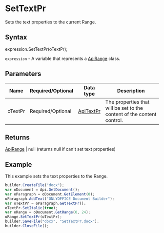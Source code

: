 # SetTextPr

Sets the text properties to the current Range.

## Syntax

expression.SetTextPr(oTextPr);

`expression` - A variable that represents a [ApiRange](../ApiRange.md) class.

## Parameters

| **Name** | **Required/Optional** | **Data type** | **Description** |
| ------------- | ------------- | ------------- | ------------- |
| oTextPr | Required/Optional | [ApiTextPr](../../ApiTextPr/ApiTextPr.md) | The properties that will be set to the content of the content control. |

## Returns

[ApiRange](../ApiRange.md) &#124; null (returns null if can't set text properties)

## Example

This example sets the text properties to the Range.

```javascript
builder.CreateFile("docx");
var oDocument = Api.GetDocument();
var oParagraph = oDocument.GetElement(0);
oParagraph.AddText("ONLYOFFICE Document Builder");
var oTextPr = oParagraph.GetTextPr();
oTextPr.SetItalic(true);
var oRange = oDocument.GetRange(0, 24);
oRange.SetTextPr(oTextPr);
builder.SaveFile("docx", "SetTextPr.docx");
builder.CloseFile();
```